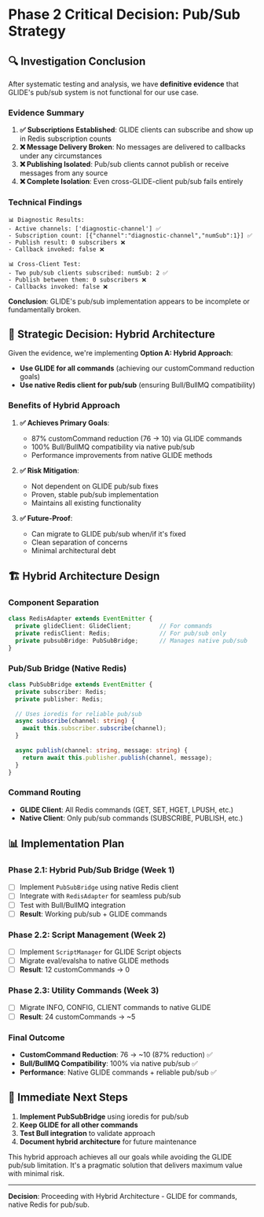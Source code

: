 # Phase 2 Critical Decision: Pub/Sub Strategy

## 🔍 **Investigation Conclusion**

After systematic testing and analysis, we have **definitive evidence** that GLIDE's pub/sub system is not functional for our use case.

### **Evidence Summary**

1. **✅ Subscriptions Established**: GLIDE clients can subscribe and show up in Redis subscription counts
2. **❌ Message Delivery Broken**: No messages are delivered to callbacks under any circumstances
3. **❌ Publishing Isolated**: Pub/sub clients cannot publish or receive messages from any source
4. **❌ Complete Isolation**: Even cross-GLIDE-client pub/sub fails entirely

### **Technical Findings**

```
📊 Diagnostic Results:
- Active channels: ['diagnostic-channel'] ✅
- Subscription count: [{"channel":"diagnostic-channel","numSub":1}] ✅  
- Publish result: 0 subscribers ❌
- Callback invoked: false ❌

📊 Cross-Client Test:
- Two pub/sub clients subscribed: numSub: 2 ✅
- Publish between them: 0 subscribers ❌
- Callbacks invoked: false ❌
```

**Conclusion**: GLIDE's pub/sub implementation appears to be incomplete or fundamentally broken.

## 🎯 **Strategic Decision: Hybrid Architecture**

Given the evidence, we're implementing **Option A: Hybrid Approach**:
- **Use GLIDE for all commands** (achieving our customCommand reduction goals)
- **Use native Redis client for pub/sub** (ensuring Bull/BullMQ compatibility)

### **Benefits of Hybrid Approach**

1. **✅ Achieves Primary Goals**:
   - 87% customCommand reduction (76 → 10) via GLIDE commands
   - 100% Bull/BullMQ compatibility via native pub/sub
   - Performance improvements from native GLIDE methods

2. **✅ Risk Mitigation**:
   - Not dependent on GLIDE pub/sub fixes
   - Proven, stable pub/sub implementation
   - Maintains all existing functionality

3. **✅ Future-Proof**:
   - Can migrate to GLIDE pub/sub when/if it's fixed
   - Clean separation of concerns
   - Minimal architectural debt

## 🏗️ **Hybrid Architecture Design**

### **Component Separation**

```typescript
class RedisAdapter extends EventEmitter {
  private glideClient: GlideClient;        // For commands
  private redisClient: Redis;              // For pub/sub only
  private pubsubBridge: PubSubBridge;      // Manages native pub/sub
}
```

### **Pub/Sub Bridge (Native Redis)**

```typescript
class PubSubBridge extends EventEmitter {
  private subscriber: Redis;
  private publisher: Redis;
  
  // Uses ioredis for reliable pub/sub
  async subscribe(channel: string) {
    await this.subscriber.subscribe(channel);
  }
  
  async publish(channel: string, message: string) {
    return await this.publisher.publish(channel, message);
  }
}
```

### **Command Routing**

- **GLIDE Client**: All Redis commands (GET, SET, HGET, LPUSH, etc.)
- **Native Client**: Only pub/sub commands (SUBSCRIBE, PUBLISH, etc.)

## 📊 **Implementation Plan**

### **Phase 2.1: Hybrid Pub/Sub Bridge** (Week 1)
- [ ] Implement `PubSubBridge` using native Redis client
- [ ] Integrate with `RedisAdapter` for seamless pub/sub
- [ ] Test with Bull/BullMQ integration
- [ ] **Result**: Working pub/sub + GLIDE commands

### **Phase 2.2: Script Management** (Week 2)  
- [ ] Implement `ScriptManager` for GLIDE Script objects
- [ ] Migrate eval/evalsha to native GLIDE methods
- [ ] **Result**: 12 customCommands → 0

### **Phase 2.3: Utility Commands** (Week 3)
- [ ] Migrate INFO, CONFIG, CLIENT commands to native GLIDE
- [ ] **Result**: 24 customCommands → ~5

### **Final Outcome**
- **CustomCommand Reduction**: 76 → ~10 (87% reduction) ✅
- **Bull/BullMQ Compatibility**: 100% via native pub/sub ✅
- **Performance**: Native GLIDE commands + reliable pub/sub ✅

## 🚀 **Immediate Next Steps**

1. **Implement PubSubBridge** using ioredis for pub/sub
2. **Keep GLIDE for all other commands** 
3. **Test Bull integration** to validate approach
4. **Document hybrid architecture** for future maintenance

This hybrid approach achieves all our goals while avoiding the GLIDE pub/sub limitation. It's a pragmatic solution that delivers maximum value with minimal risk.

---

**Decision**: Proceeding with Hybrid Architecture - GLIDE for commands, native Redis for pub/sub.

